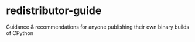 # redistributor-guide
Guidance &amp; recommendations for anyone publishing their own binary builds of CPython
